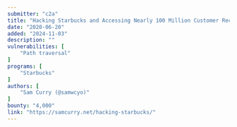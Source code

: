 ```yaml
---
submitter: "c2a"
title: "Hacking Starbucks and Accessing Nearly 100 Million Customer Records"
date: "2020-06-20"
added: "2024-11-03"
description: ""
vulnerabilities: [
    "Path traversal"
]
programs: [
    "Starbucks"
]
authors: [
    "Sam Curry (@samwcyo)"
]
bounty: "4,000"
link: "https://samcurry.net/hacking-starbucks/"
---
```




